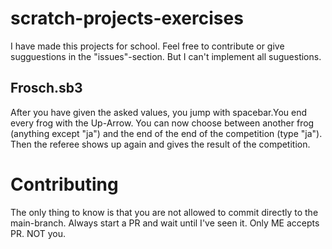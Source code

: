 # scratch-projects-exercises
I have made this projects for school. Feel free to contribute or give sugguestions in the "issues"-section. But I can't implement all suguestions.

## Frosch.sb3
After you have given the asked values, you jump with spacebar.You end every frog with the Up-Arrow. You can now choose between another frog (anything except "ja") and the end of the end of the competition (type "ja"). Then the referee shows up again and gives the result of the competition.

# Contributing
The only thing to know is that you are not allowed to commit directly to the main-branch. Always start a PR and wait until I've seen it. Only ME accepts PR. NOT you.
